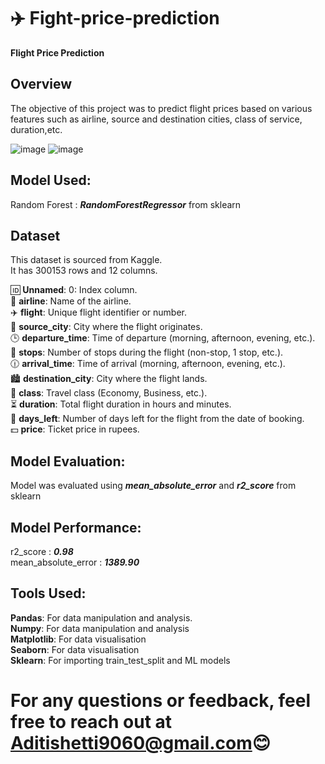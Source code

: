# ✈️ Fight-price-prediction
 **Flight Price Prediction**  


## **Overview**  
The objective of this project was to predict flight prices based on various features such as airline, source and destination cities, class of service, duration,etc.    

![image](https://github.com/user-attachments/assets/e4e2f58b-9f7d-4d37-9abd-f735f4936060)
![image](https://github.com/user-attachments/assets/eebe7bec-8ae1-4d3f-9766-8ffe1dea1648)


## **Model Used:**  
Random Forest : ***RandomForestRegressor*** from sklearn    

## **Dataset**   
This dataset is sourced from Kaggle.     
It has 300153 rows and 12 columns.  
  
🆔 **Unnamed**: 0: Index column.    
🛫 **airline**: Name of the airline.    
✈️ **flight**: Unique flight identifier or number.  
🌆 **source_city**: City where the flight originates.  
🕒 **departure_time**: Time of departure (morning, afternoon, evening, etc.).  
🛑 **stops**: Number of stops during the flight (non-stop, 1 stop, etc.).  
🕧 **arrival_time**: Time of arrival (morning, afternoon, evening, etc.).  
🏙️ **destination_city**: City where the flight lands.  
💺 **class**: Travel class (Economy, Business, etc.).  
⏳ **duration**: Total flight duration in hours and minutes.  
📅 **days_left**: Number of days left for the flight from the date of booking.  
💵 **price**: Ticket price in rupees.  

## **Model Evaluation:**  
Model was evaluated using ***mean_absolute_error*** and ***r2_score*** from sklearn 

## **Model Performance:**  
r2_score : ***0.98***  
mean_absolute_error : ***1389.90***  
 
## **Tools Used**:    
**Pandas**: For data manipulation and analysis.  
**Numpy**: For data manipulation and analysis  
**Matplotlib**: For data visualisation  
**Seaborn**: For data visualisation    
**Sklearn**: For importing train_test_split and ML models  


# For any questions or feedback, feel free to reach out at Aditishetti9060@gmail.com😊

